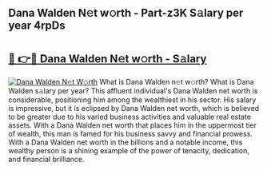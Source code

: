 ## Dana Walden N𝚎t w𝚘rth - Part-z3K S𝚊lary per year 4rpDs

# <h2><a href="http://gc3fmt.nevu.top/?p=Dana+Walden">🔗 👉🔴 Dana Walden N𝚎t w𝚘rth - S𝚊lary</a></h2>

[![Dana Walden N𝚎t W𝚘rth](https://i.imgur.com/Oavwk0R.jpeg)](http://gc3fmt.nevu.top/?p=Dana+Walden)
What is Dana Walden n𝚎t w𝚘rth? What is Dana Walden s𝚊lary per year?
This affluent individual's Dana Walden net worth is considerable, positioning him among the wealthiest in his sector. His salary is impressive, but it is eclipsed by Dana Walden net worth, which is believed to be greater due to his varied business activities and valuable real estate assets. With a Dana Walden net worth that places him in the uppermost tier of wealth, this man is famed for his business savvy and financial prowess. With a Dana Walden net worth in the billions and a notable income, this wealthy person is a shining example of the power of tenacity, dedication, and financial brilliance.
